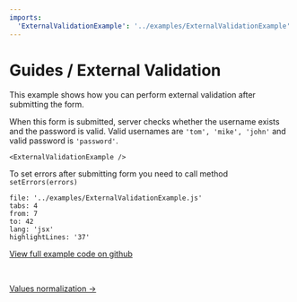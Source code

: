 ```yaml
---
imports:
  'ExternalValidationExample': '../examples/ExternalValidationExample'
---
```


# Guides / External Validation

This example shows how you can perform external validation after submitting the form.

When this form is submitted, server checks whether the username exists and 
the password is valid.
Valid usernames are `'tom', 'mike', 'john'` and valid password is `'password'`.

```@render
<ExternalValidationExample />
```

To set errors after submitting form you need to call method `setErrors(errors)`

```@source
file: '../examples/ExternalValidationExample.js'
tabs: 4
from: 7
to: 42
lang: 'jsx'
highlightLines: '37'
```

[View full example code on github](https://github.com/sunflowerdeath/shadowform/tree/master/packages/docs/src/examples/SubmitValidationExample.js)

<br>

[Values normalization →](/guides/value-normalization)
